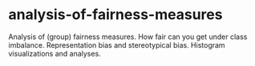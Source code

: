 # analysis-of-fairness-measures
Analysis of (group) fairness measures. How fair can you get under class imbalance. Representation bias and stereotypical bias. Histogram visualizations and analyses.
